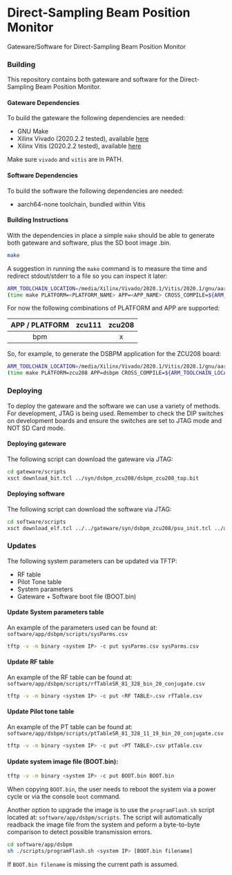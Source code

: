 Direct-Sampling Beam Position Monitor
=====================================

Gateware/Software for Direct-Sampling Beam Position Monitor

### Building

This repository contains both gateware and software
for the Direct-Sampling Beam Position Monitor.

#### Gateware Dependencies

To build the gateware the following dependencies are needed:

* GNU Make
* Xilinx Vivado (2020.2.2 tested), available [here](https://www.xilinx.com/support/download/index.html/content/xilinx/en/downloadNav/vivado-design-tools.html)
* Xilinx Vitis (2020.2.2 tested), available [here](https://www.xilinx.com/support/download/index.html/content/xilinx/en/downloadNav/vitis.html)

Make sure `vivado` and `vitis` are in PATH.

#### Software Dependencies

To build the software the following dependencies are needed:

* aarch64-none toolchain, bundled within Vitis

#### Building Instructions

With the dependencies in place a simple `make` should be able to generate
both gateware and software, plus the SD boot image .bin.

```bash
make
```

A suggestion in running the `make` command is to measure the time
and redirect stdout/stderr to a file so you can inspect it later:

```bash
ARM_TOOLCHAIN_LOCATION=/media/Xilinx/Vivado/2020.1/Vitis/2020.1/gnu/aarch64/lin/aarch64-none
(time make PLATFORM=<PLATFORM_NAME> APP=<APP_NAME> CROSS_COMPILE=${ARM_TOOLCHAIN_LOCATION}/bin/aarch64-none-elf-; date) 2>&1 | tee make_output
```

For now the following combinations of PLATFORM and APP are supported:

| APP / PLATFORM | zcu111 | zcu208 |
|:--------------:|:------:|:------:|
|       bpm      |        |    x   |

So, for example, to generate the DSBPM application for the ZCU208 board:

```bash
ARM_TOOLCHAIN_LOCATION=/media/Xilinx/Vivado/2020.1/Vitis/2020.1/gnu/aarch64/lin/aarch64-none
(time make PLATFORM=zcu208 APP=dsbpm CROSS_COMPILE=${ARM_TOOLCHAIN_LOCATION}/bin/aarch64-none-elf-; date) 2>&1 | tee make_output
```

### Deploying

To deploy the gateware and the software we can use a variety of
methods. For development, JTAG is being used. Remember to check
the DIP switches on development boards and ensure the switches
are set to JTAG mode and NOT SD Card mode.

#### Deploying gateware

The following script can download the gateware via JTAG:

```bash
cd gateware/scripts
xsct download_bit.tcl ../syn/dsbpm_zcu208/dsbpm_zcu208_top.bit
```

#### Deploying software

The following script can download the software via JTAG:

```bash
cd software/scripts
xsct download_elf.tcl ../../gateware/syn/dsbpm_zcu208/psu_init.tcl ../app/dsbpm/dsbpm_zcu208.elf
```

### Updates

The following system parameters can be updated via TFTP:

* RF table
* Pilot Tone table
* System parameters
* Gateware + Software boot file (BOOT.bin)

#### Update System parameters table

An example of the parameters used can be found at: `software/app/dsbpm/scripts/sysParms.csv`

```bash
tftp -v -m binary <system IP> -c put sysParms.csv sysParms.csv
```

#### Update RF table

An example of the RF table can be found at: `software/app/dsbpm/scripts/rfTableSR_81_328_bin_20_conjugate.csv`

```bash
tftp -v -m binary <system IP> -c put <RF TABLE>.csv rfTable.csv
```

#### Update Pilot tone table

An example of the PT table can be found at: `software/app/dsbpm/scripts/ptTableSR_81_328_11_19_bin_20_conjugate.csv`

```bash
tftp -v -m binary <system IP> -c put <PT TABLE>.csv ptTable.csv
```

#### Update system image file (BOOT.bin):

```bash
tftp -v -m binary <system IP> -c put BOOT.bin BOOT.bin
```

When copying `BOOT.bin`, the user needs to reboot the system via a power cycle
or via the console `boot` command.

Another option to upgrade the image is to use the `programFlash.sh` script
located at: `software/app/dsbpm/scripts`. The script will automatically
readback the image file from the system and peform a byte-to-byte comparison
to detect possible transmission errors.

```bash
cd software/app/dsbpm
sh ./scripts/programFlash.sh <system IP> [BOOT.bin filename]
```

If `BOOT.bin filename` is missing the current path is assumed.
